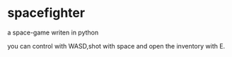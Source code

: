 # spacefighter
a space-game writen in python

you can control with WASD,shot with space and open the inventory with E.
